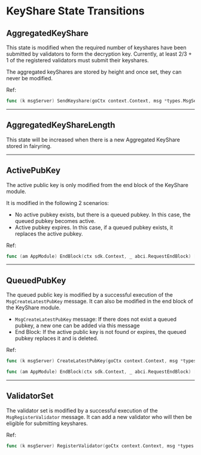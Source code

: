 # KeyShare State Transitions

## AggregatedKeyShare

This state is modified when the required number of keyshares have been submitted by validators to form the decryption key.
Currently, at least 2/3 + 1 of the registered validators must submit their keyshares.

The aggregated keyShares are stored by height and once set, they can never be modified.

Ref:

```go
func (k msgServer) SendKeyshare(goCtx context.Context, msg *types.MsgSendKeyshare) (*types.MsgSendKeyshareResponse, error)
```

---

## AggregatedKeyShareLength

This state will be increased when there is a new Aggregated KeyShare stored in fairyring.

---

## ActivePubKey

The active public key is only modified from the end block of the KeyShare module.

It is modified in the following 2 scenarios:

- No active pubkey exists, but there is a queued pubkey. In this case, the queued pubkey becomes active.
- Active pubkey expires. In this case, if a queued pubkey exists, it replaces the active pubkey.

Ref:

```go
func (am AppModule) EndBlock(ctx sdk.Context, _ abci.RequestEndBlock) []abci.ValidatorUpdate
```

---

## QueuedPubKey

The queued public key is modified by a successful execution of the `MsgCreateLatestPubKey` message. It can also be modified in the end block of the KeyShare module.

- `MsgCreateLatestPubKey` message: If there does not exist a queued pubkey, a new one can be added via this message
- End Block: If the active public key is not found or expires, the queued pubkey replaces it and is deleted.

Ref:

```go
func (k msgServer) CreateLatestPubKey(goCtx context.Context, msg *types.MsgCreateLatestPubKey) (*types.MsgCreateLatestPubKeyResponse, error)

func (am AppModule) EndBlock(ctx sdk.Context, _ abci.RequestEndBlock) []abci.ValidatorUpdate
```

---

## ValidatorSet

The validator set is modified by a successful execution of the `MsgRegisterValidator` message. It can add a new validator who will then be eligible for submitting keyshares.

Ref:

```go
func (k msgServer) RegisterValidator(goCtx context.Context, msg *types.MsgRegisterValidator) (*types.MsgRegisterValidatorResponse, error)
```

